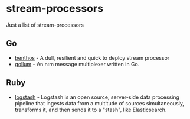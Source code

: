 # stream-processors
Just a list of stream-processors


## Go

* [benthos](https://github.com/Jeffail/benthos) - A dull, resilient and quick to deploy stream processor
* [gollum](https://github.com/trivago/gollum) - An n:m message multiplexer written in Go.


## Ruby

* [logstash](https://www.elastic.co/products/logstash) - Logstash is an open source, server-side data processing pipeline that ingests data from a multitude of sources simultaneously, transforms it, and then sends it to a "stash", like Elasticsearch.
